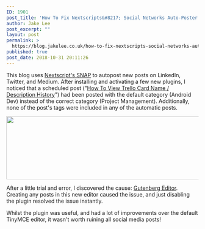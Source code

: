 ```yaml
---
ID: 1901
post_title: 'How To Fix Nextscripts&#8217; Social Networks Auto-Poster Not Using Correct Categories / Tags'
author: Jake Lee
post_excerpt: ""
layout: post
permalink: >
  https://blog.jakelee.co.uk/how-to-fix-nextscripts-social-networks-auto-poster-not-using-correct-categories-tags/
published: true
post_date: 2018-10-31 20:11:26
---
```

This blog uses <a href="https://wordpress.org/plugins/social-networks-auto-poster-facebook-twitter-g/" target="_blank" rel="noopener">Nextscript's SNAP</a> to autopost new posts on LinkedIn, Twitter, and Medium. After installing and activating a few new plugins, I noticed that a scheduled post ("<a href="https://blog.jakelee.co.uk/how-to-view-trello-card-name-description-history/">How To View Trello Card Name / Description History</a>") had been posted with the default category (Android Dev) instead of the correct category (Project Management). Additionally, none of the post's tags were included in any of the automatic posts.

<a href="https://twitter.com/JakeLeeLtd/status/1057354288425525250"><img class="aligncenter wp-image-1903 size-full" src="https://blog.jakelee.co.uk/wp-content/uploads/2018/10/twitter.png" alt="" width="592" height="165" /></a>

After a little trial and error, I discovered the cause: <a href="https://wordpress.org/gutenberg/">Gutenberg Editor</a>. Creating any posts in this new editor caused the issue, and just disabling the plugin resolved the issue instantly.

Whilst the plugin was useful, and had a lot of improvements over the default TinyMCE editor, it wasn't worth ruining all social media posts!